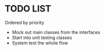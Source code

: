 # TODO LIST
Ordered by priority

* Mock out main classes from the interfaces
* Start into unit testing classes
* System test the whole flow
